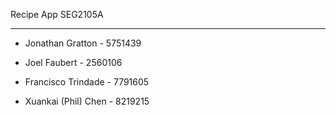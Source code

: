 Recipe App
SEG2105A

-----
- Jonathan Gratton - 5751439

- Joel Faubert - 2560106

- Francisco Trindade - 7791605

- Xuankai (Phil) Chen - 8219215
